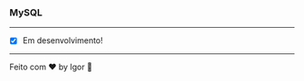<div style="text-align: center;">
  <a href="#">
    <img alt="" src=""/>
  </a>
</div>

### **MySQL**

---

- [x] Em desenvolvimento!

---

Feito com ❤ by Igor 🖖